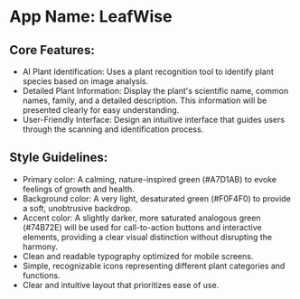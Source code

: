# **App Name**: LeafWise

## Core Features:

- AI Plant Identification: Uses a plant recognition tool to identify plant species based on image analysis.
- Detailed Plant Information: Display the plant's scientific name, common names, family, and a detailed description. This information will be presented clearly for easy understanding.
- User-Friendly Interface: Design an intuitive interface that guides users through the scanning and identification process.

## Style Guidelines:

- Primary color: A calming, nature-inspired green (#A7D1AB) to evoke feelings of growth and health.
- Background color: A very light, desaturated green (#F0F4F0) to provide a soft, unobtrusive backdrop.
- Accent color: A slightly darker, more saturated analogous green (#74B72E) will be used for call-to-action buttons and interactive elements, providing a clear visual distinction without disrupting the harmony.
- Clean and readable typography optimized for mobile screens.
- Simple, recognizable icons representing different plant categories and functions.
- Clear and intuitive layout that prioritizes ease of use.